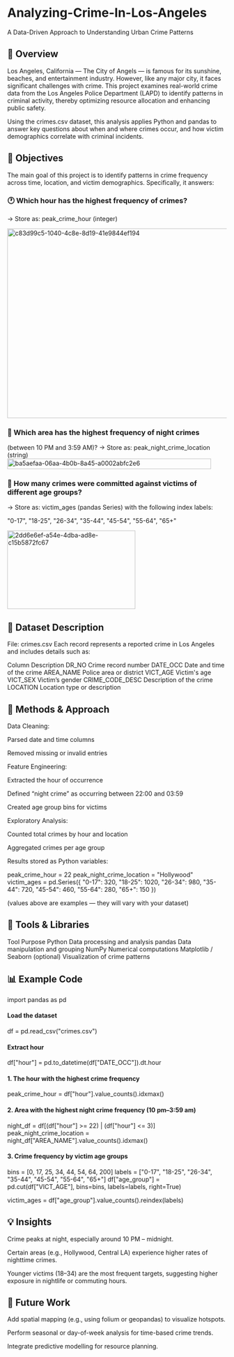 # Analyzing-Crime-In-Los-Angeles
A Data-Driven Approach to Understanding Urban Crime Patterns

## 📖 Overview

Los Angeles, California — The City of Angels — is famous for its sunshine, beaches, and entertainment industry. However, like any major city, it faces significant challenges with crime.
This project examines real-world crime data from the Los Angeles Police Department (LAPD) to identify patterns in criminal activity, thereby optimizing resource allocation and enhancing public safety.

Using the crimes.csv dataset, this analysis applies Python and pandas to answer key questions about when and where crimes occur, and how victim demographics correlate with criminal incidents.

## 🎯 Objectives

The main goal of this project is to identify patterns in crime frequency across time, location, and victim demographics. Specifically, it answers:

### 🕐 Which hour has the highest frequency of crimes?
→ Store as: peak_crime_hour (integer)

<img width="582" height="435" alt="c83d99c5-1040-4c8e-8d19-41e9844ef194" src="https://github.com/user-attachments/assets/00c10368-58e4-4d30-b34b-ea0461f62ae8" />

### 🌃 Which area has the highest frequency of night crimes
(between 10 PM and 3:59 AM)?
→ Store as: peak_night_crime_location (string)
<img width="468" height="24" alt="ba5aefaa-06aa-4b0b-8a45-a0002abfc2e6" src="https://github.com/user-attachments/assets/e2ab4216-57d2-413a-bbb3-144c64aa994f" />


### 👥 How many crimes were committed against victims of different age groups?
→ Store as: victim_ages (pandas Series)
with the following index labels:

"0-17", "18-25", "26-34", "35-44", "45-54", "55-64", "65+"

<img width="294" height="180" alt="2dd6e6ef-a54e-4dba-ad8e-c15b5872fc67" src="https://github.com/user-attachments/assets/9c505c22-5e3f-4b24-98e9-2ffce6821b72" />


## 🧩 Dataset Description

File: crimes.csv
Each record represents a reported crime in Los Angeles and includes details such as:

Column	Description
DR_NO	Crime record number
DATE_OCC	Date and time of the crime
AREA_NAME	Police area or district
VICT_AGE	Victim's age
VICT_SEX	Victim’s gender
CRIME_CODE_DESC	Description of the crime
LOCATION	Location type or description
## 🧠 Methods & Approach

Data Cleaning:

Parsed date and time columns

Removed missing or invalid entries

Feature Engineering:

Extracted the hour of occurrence

Defined “night crime” as occurring between 22:00 and 03:59

Created age group bins for victims

Exploratory Analysis:

Counted total crimes by hour and location

Aggregated crimes per age group

Results stored as Python variables:

peak_crime_hour = 22
peak_night_crime_location = "Hollywood"
victim_ages = pd.Series({
    "0-17": 320,
    "18-25": 1020,
    "26-34": 980,
    "35-44": 720,
    "45-54": 460,
    "55-64": 280,
    "65+": 150
})


(values above are examples — they will vary with your dataset)

## 🧰 Tools & Libraries
Tool	Purpose
Python	Data processing and analysis
pandas	Data manipulation and grouping
NumPy	Numerical computations
Matplotlib / Seaborn (optional)	Visualization of crime patterns
## 📊 Example Code
import pandas as pd

#### Load the dataset
df = pd.read_csv("crimes.csv")

#### Extract hour
df["hour"] = pd.to_datetime(df["DATE_OCC"]).dt.hour

#### 1. The hour with the highest crime frequency
peak_crime_hour = df["hour"].value_counts().idxmax()

#### 2. Area with the highest night crime frequency (10 pm–3:59 am)
night_df = df[(df["hour"] >= 22) | (df["hour"] <= 3)]
peak_night_crime_location = night_df["AREA_NAME"].value_counts().idxmax()

#### 3. Crime frequency by victim age groups
bins = [0, 17, 25, 34, 44, 54, 64, 200]
labels = ["0-17", "18-25", "26-34", "35-44", "45-54", "55-64", "65+"]
df["age_group"] = pd.cut(df["VICT_AGE"], bins=bins, labels=labels, right=True)

victim_ages = df["age_group"].value_counts().reindex(labels)

## 💡 Insights

Crime peaks at night, especially around 10 PM – midnight.

Certain areas (e.g., Hollywood, Central LA) experience higher rates of nighttime crimes.

Younger victims (18–34) are the most frequent targets, suggesting higher exposure in nightlife or commuting hours.

## 🏁 Future Work

Add spatial mapping (e.g., using folium or geopandas) to visualize hotspots.

Perform seasonal or day-of-week analysis for time-based crime trends.

Integrate predictive modelling for resource planning.
